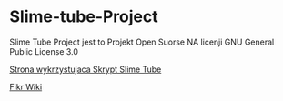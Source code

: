 # Slime-tube-Project


Slime Tube Project jest to Projekt Open Suorse NA licenji GNU General Public License 3.0


<a href="https://slime-tube.ct8.pl/tube/">Strona wykrzystujaca Skrypt Slime Tube</a>


<a href="http://xatom-news.ct8.pl/mediawiki-1.31.7/index.php?title=Strona_g%C5%82%C3%B3wna">Fikr Wiki</a>

